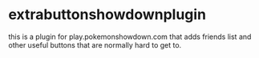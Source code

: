 # extrabuttonshowdownplugin
this is a plugin for play.pokemonshowdown.com that adds friends list and other useful buttons that are normally hard to get to.
